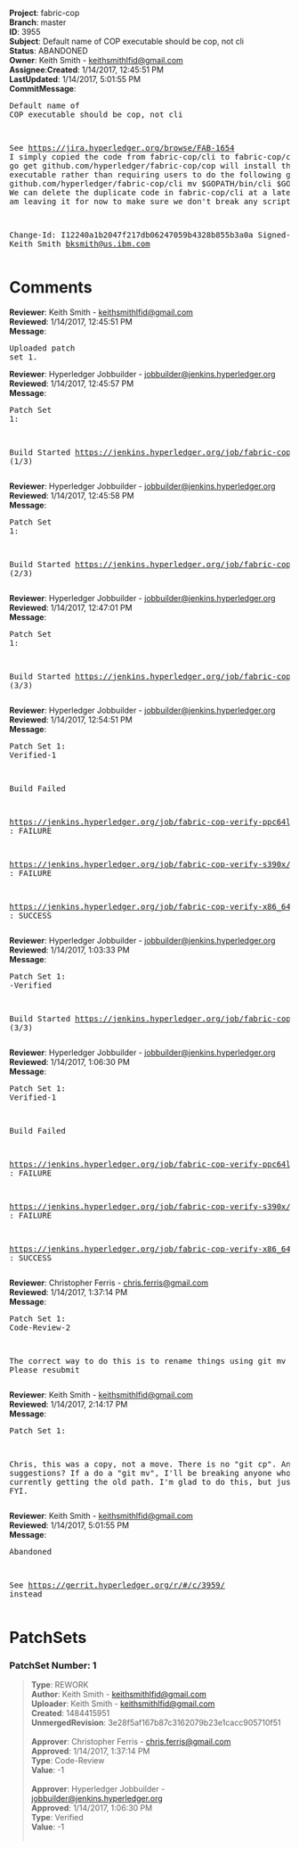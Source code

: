 <strong>Project</strong>: fabric-cop</br><strong>Branch</strong>: master<br><strong>ID</strong>: 3955<br><strong>Subject</strong>: Default name of COP executable should be cop, not cli<br><strong>Status</strong>: ABANDONED<br><strong>Owner</strong>: Keith Smith - keithsmithlfid@gmail.com<br><strong>Assignee</strong>:<strong>Created</strong>: 1/14/2017, 12:45:51 PM<br><strong>LastUpdated</strong>: 1/14/2017, 5:01:55 PM<br><strong>CommitMessage</strong>:<br><pre>Default name of COP executable should be cop, not cli

See https://jira.hyperledger.org/browse/FAB-1654
I simply copied the code from fabric-cop/cli to fabric-cop/cop
so that
    go get github.com/hyperledger/fabric-cop/cop
will install the COP executable rather than requiring users to
do the following
    go get github.com/hyperledger/fabric-cop/cli
    mv $GOPATH/bin/cli $GOPATH/bin/cop
We can delete the duplicate code in fabric-cop/cli at a later
date but am leaving it for now to make sure we don't break
any scripts.

Change-Id: I12240a1b2047f217db06247059b4328b855b3a0a
Signed-off-by: Keith Smith <bksmith@us.ibm.com>
</pre><h1>Comments</h1><strong>Reviewer</strong>: Keith Smith - keithsmithlfid@gmail.com<br><strong>Reviewed</strong>: 1/14/2017, 12:45:51 PM<br><strong>Message</strong>: <pre>Uploaded patch set 1.</pre><strong>Reviewer</strong>: Hyperledger Jobbuilder - jobbuilder@jenkins.hyperledger.org<br><strong>Reviewed</strong>: 1/14/2017, 12:45:57 PM<br><strong>Message</strong>: <pre>Patch Set 1:

Build Started https://jenkins.hyperledger.org/job/fabric-cop-verify-ppc64le/3/ (1/3)</pre><strong>Reviewer</strong>: Hyperledger Jobbuilder - jobbuilder@jenkins.hyperledger.org<br><strong>Reviewed</strong>: 1/14/2017, 12:45:58 PM<br><strong>Message</strong>: <pre>Patch Set 1:

Build Started https://jenkins.hyperledger.org/job/fabric-cop-verify-s390x/3/ (2/3)</pre><strong>Reviewer</strong>: Hyperledger Jobbuilder - jobbuilder@jenkins.hyperledger.org<br><strong>Reviewed</strong>: 1/14/2017, 12:47:01 PM<br><strong>Message</strong>: <pre>Patch Set 1:

Build Started https://jenkins.hyperledger.org/job/fabric-cop-verify-x86_64/318/ (3/3)</pre><strong>Reviewer</strong>: Hyperledger Jobbuilder - jobbuilder@jenkins.hyperledger.org<br><strong>Reviewed</strong>: 1/14/2017, 12:54:51 PM<br><strong>Message</strong>: <pre>Patch Set 1: Verified-1

Build Failed 

https://jenkins.hyperledger.org/job/fabric-cop-verify-ppc64le/3/ : FAILURE

https://jenkins.hyperledger.org/job/fabric-cop-verify-s390x/3/ : FAILURE

https://jenkins.hyperledger.org/job/fabric-cop-verify-x86_64/318/ : SUCCESS</pre><strong>Reviewer</strong>: Hyperledger Jobbuilder - jobbuilder@jenkins.hyperledger.org<br><strong>Reviewed</strong>: 1/14/2017, 1:03:33 PM<br><strong>Message</strong>: <pre>Patch Set 1: -Verified

Build Started https://jenkins.hyperledger.org/job/fabric-cop-verify-s390x/4/ (3/3)</pre><strong>Reviewer</strong>: Hyperledger Jobbuilder - jobbuilder@jenkins.hyperledger.org<br><strong>Reviewed</strong>: 1/14/2017, 1:06:30 PM<br><strong>Message</strong>: <pre>Patch Set 1: Verified-1

Build Failed 

https://jenkins.hyperledger.org/job/fabric-cop-verify-ppc64le/3/ : FAILURE

https://jenkins.hyperledger.org/job/fabric-cop-verify-s390x/4/ : FAILURE

https://jenkins.hyperledger.org/job/fabric-cop-verify-x86_64/318/ : SUCCESS</pre><strong>Reviewer</strong>: Christopher Ferris - chris.ferris@gmail.com<br><strong>Reviewed</strong>: 1/14/2017, 1:37:14 PM<br><strong>Message</strong>: <pre>Patch Set 1: Code-Review-2

The correct way to do this is to rename things using git mv ... Please resubmit</pre><strong>Reviewer</strong>: Keith Smith - keithsmithlfid@gmail.com<br><strong>Reviewed</strong>: 1/14/2017, 2:14:17 PM<br><strong>Message</strong>: <pre>Patch Set 1:

Chris, this was a copy, not a move.  There is no "git cp".  Any suggestions?  If a do a "git mv", I'll be breaking anyone who is currently getting the old path.  I'm glad to do this, but just an FYI.</pre><strong>Reviewer</strong>: Keith Smith - keithsmithlfid@gmail.com<br><strong>Reviewed</strong>: 1/14/2017, 5:01:55 PM<br><strong>Message</strong>: <pre>Abandoned

See https://gerrit.hyperledger.org/r/#/c/3959/ instead</pre><h1>PatchSets</h1><h3>PatchSet Number: 1</h3><blockquote><strong>Type</strong>: REWORK<br><strong>Author</strong>: Keith Smith - keithsmithlfid@gmail.com<br><strong>Uploader</strong>: Keith Smith - keithsmithlfid@gmail.com<br><strong>Created</strong>: 1484415951<br><strong>UnmergedRevision</strong>: 3e28f5af167b87c3162079b23e1cacc905710f51<br><br><strong>Approver</strong>: Christopher Ferris - chris.ferris@gmail.com<br><strong>Approved</strong>: 1/14/2017, 1:37:14 PM<br><strong>Type</strong>: Code-Review<br><strong>Value</strong>: -1<br><br><strong>Approver</strong>: Hyperledger Jobbuilder - jobbuilder@jenkins.hyperledger.org<br><strong>Approved</strong>: 1/14/2017, 1:06:30 PM<br><strong>Type</strong>: Verified<br><strong>Value</strong>: -1<br><br></blockquote>